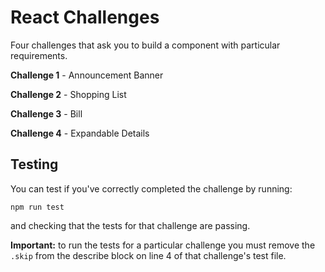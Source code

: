 # React Challenges

Four challenges that ask you to build a component with particular requirements.

**Challenge 1** - Announcement Banner

**Challenge 2** - Shopping List

**Challenge 3** - Bill

**Challenge 4** - Expandable Details


## Testing

You can test if you've correctly completed the challenge by running:

`npm run test`

and checking that the tests for that challenge are passing.

**Important:** to run the tests for a particular challenge you must remove the `.skip` from the describe block on line 4 of that challenge's test file.
